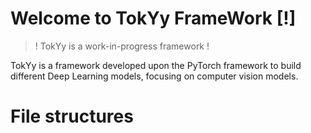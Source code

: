 # Welcome to TokYy FrameWork [!]

> ! TokYy is a work-in-progress framework !

TokYy is a framework developed upon the PyTorch framework to build different Deep Learning models, focusing on computer vision models.


# File structures
